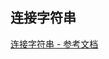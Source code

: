 ## 连接字符串

[连接字符串 - 参考文档](https://docs.microsoft.com/zh-cn/dotnet/csharp/how-to/concatenate-multiple-strings)
